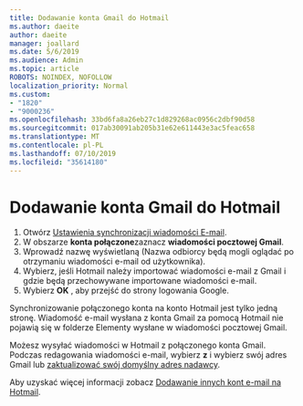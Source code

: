 ```yaml
---
title: Dodawanie konta Gmail do Hotmail
ms.author: daeite
author: daeite
manager: joallard
ms.date: 5/6/2019
ms.audience: Admin
ms.topic: article
ROBOTS: NOINDEX, NOFOLLOW
localization_priority: Normal
ms.custom:
- "1820"
- "9000236"
ms.openlocfilehash: 33bd6fa8a26eb27c1d829268ac0956c2dbf90d58
ms.sourcegitcommit: 017ab30091ab205b31e62e611443e3ac5feac658
ms.translationtype: MT
ms.contentlocale: pl-PL
ms.lasthandoff: 07/10/2019
ms.locfileid: "35614180"
---
```

# <a name="add-your-gmail-account-to-outlookcom"></a>Dodawanie konta Gmail do Hotmail

1. Otwórz [Ustawienia synchronizacji wiadomości E-mail](https://go.microsoft.com/fwlink/?linkid=875264).
2. W obszarze **konta połączone**zaznacz **wiadomości pocztowej Gmail**.
3. Wprowadź nazwę wyświetlaną (Nazwa odbiorcy będą mogli oglądać po otrzymaniu wiadomości e-mail od użytkownika).
4. Wybierz, jeśli Hotmail należy importować wiadomości e-mail z Gmail i gdzie będą przechowywane importowane wiadomości e-mail.
5. Wybierz **OK** , aby przejść do strony logowania Google.

Synchronizowanie połączonego konta na konto Hotmail jest tylko jedną stronę. Wiadomość e-mail wysłana z konta Gmail za pomocą Hotmail nie pojawią się w folderze Elementy wysłane w wiadomości pocztowej Gmail.

Możesz wysyłać wiadomości w Hotmail z połączonego konta Gmail. Podczas redagowania wiadomości e-mail, wybierz **z** i wybierz swój adres Gmail lub [zaktualizować swój domyślny adres nadawcy](https://go.microsoft.com/fwlink/?linkid=875264).

Aby uzyskać więcej informacji zobacz [Dodawanie innych kont e-mail na Hotmail](https://support.office.com/article/c5224df4-5885-4e79-91ba-523aa743f0ba?wt.mc_id=Office_Outlook_com_Alchemy).